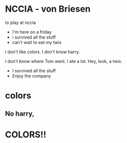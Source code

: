 # NCCIA - von Briesen
 
 to play at nccia

- I'm here on a friday
- i survived all the stuff
- can't wait to eat my twix

I don't like colors.
I don't know harry.

I don't know where Tom went.
I ate a lot.
Hey, look, a twix.
- I survived all the stuff
- Enjoy the company

<h1>colors</h1>
<h2>No harry,</h2>

# COLORS!!
